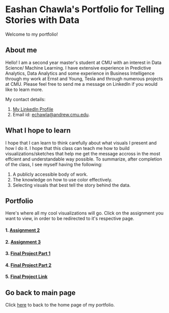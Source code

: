 # Eashan Chawla's Portfolio for Telling Stories with Data

Welcome to my portfolio!

## About me
Hello! I am a second year master's student at CMU with an interest in Data Science/ Machine Learning. I have extensive experience in Predictive Analytics, Data Analytics and some experience in Business Intelligence through my work at Ernst and Young, Tesla and through numerous projects at CMU. Please feel free to send me a message on LinkedIn if you would like to learn more. 

My contact details:
1. [My LinkedIn Profile](https://www.linkedin.com/in/eashanchawla/)
2. Email id: [echawla@andrew.cmu.edu](echawla@andrew.cmu.edu).

## What I hope to learn 
I hope that I can learn to think carefully about what visuals I present and how I do it. I hope that this class can teach me how to build visualizations/sketches that help me get the message accross in the most effcient and understandable way possible. To summarize, after completion of the class, I see myself having the following:
1. A publicly accessible body of work. 
2. The knowledge on how to use color effectively. 
3. Selecting visuals that best tell the story behind the data. 

## Portfolio
Here's where all my cool visualizations will go. Click on the assignment you want to view, in order to be redirected to it's respective page.

#### 1. [Assignment 2](dataviz2.md)
#### 2. [Assignment 3](dataviz3.md)
#### 3. [Final Project Part 1](FinalProject.md)
#### 4. [Final Project Part 2](FinalProjectPt2.md)
#### 5. [Final Project Link](https://carnegiemellon.shorthandstories.com/kashmir--a--state--behind-bars/index.html)

## Go back to main page
Click [here](README.md) to back to the home page of my portfolio.
